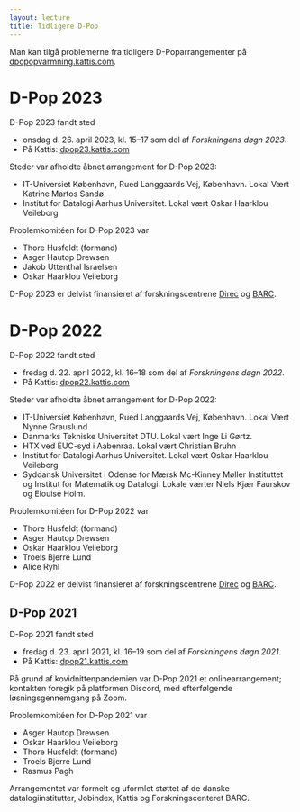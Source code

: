 ```yaml
---
layout: lecture
title: Tidligere D-Pop
---
```


Man kan tilgå problemerne fra tidligere D-Poparrangementer på [dpopopvarmning.kattis.com](https://dpopopvarmning.kattis.com).
# D-Pop 2023
D-Pop 2023 fandt sted 
* onsdag d. 26. april 2023, kl. 15–17 som del af _Forskningens døgn 2023_.
* På Kattis: [dpop23.kattis.com](https://dpop23.kattis.com)

Steder var afholdte åbnet arrangement for D-Pop 2023: 
* IT-Universiet København, Rued Langgaards Vej, København. Lokal Vært Katrine Martos Sandø
* Institut for Datalogi Aarhus Universitet. Lokal vært Oskar Haarklou Veileborg

Problemkomitéen for D-Pop 2023 var

* Thore Husfeldt (formand)
* Asger Hautop Drewsen
* Jakob Uttenthal Israelsen
* Oskar Haarklou Veileborg

D-Pop 2023 er delvist finansieret af forskningscentrene [Direc](https://direc.dk) og [BARC](https://barc.ku.dk).


# D-Pop 2022
D-Pop 2022 fandt sted 
* fredag d. 22. april 2022, kl. 16–18 som del af _Forskningens døgn 2022_.
* På Kattis: [dpop22.kattis.com](https://dpop22.kattis.com)

Steder var afholdte åbnet arrangement for D-Pop 2022: 
* IT-Universiet København, Rued Langgaards Vej, København. Lokal Vært Nynne Grauslund 
* Danmarks Tekniske Universitet DTU. Lokal vært Inge Li Gørtz.
* HTX ved EUC-syd i Aabenraa. Lokal vært Christian Bruhn
* Institut for Datalogi Aarhus Universitet. Lokal vært Oskar Haarklou Veileborg
* Syddansk Universitet i Odense for Mærsk Mc-Kinney Møller Instituttet og Institut for Matematik og Datalogi. Lokale værter Niels Kjær Faurskov og Elouise Holm.

Problemkomitéen for D-Pop 2022 var

* Thore Husfeldt (formand)
* Asger Hautop Drewsen
* Oskar Haarklou Veileborg
* Troels Bjerre Lund
* Alice Ryhl

D-Pop 2022 er delvist finansieret af forskningscentrene [Direc](https://direc.dk) og [BARC](https://barc.ku.dk).

## D-Pop 2021 

D-Pop 2021 fandt sted 
* fredag d. 23. april 2021, kl. 16–19 som del af _Forskningens døgn 2021_.
* På Kattis: [dpop21.kattis.com](https://dpop21.kattis.com)

På grund af kovidnittenpandemien var D-Pop 2021 et onlinearrangement; kontakten foregik på platformen Discord, med efterfølgende løsningsgennemgang på Zoom.

Problemkomitéen for D-Pop 2021 var

* Asger Hautop Drewsen
* Oskar Haarklou Veileborg
* Thore Husfeldt (formand)
* Troels Bjerre Lund
* Rasmus Pagh

Arrangementet var formelt og uformlet støttet af de danske datalogiinstitutter, Jobindex, Kattis og Forskningscenteret BARC.